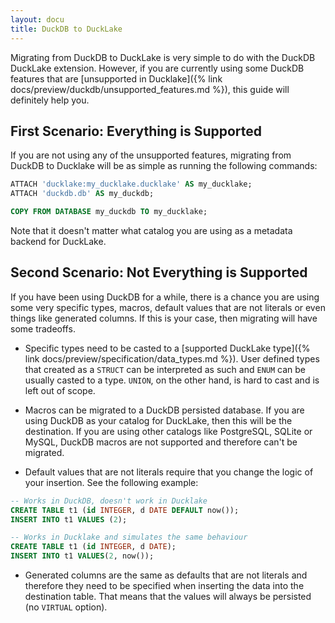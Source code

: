 ```yaml
---
layout: docu
title: DuckDB to DuckLake
---
```


Migrating from DuckDB to DuckLake is very simple to do with the DuckDB DuckLake extension. However, if you are currently using some DuckDB features that are [unsupported in Ducklake]({% link docs/preview/duckdb/unsupported_features.md %}), this guide will definitely help you.

## First Scenario: Everything is Supported

If you are not using any of the unsupported features, migrating from DuckDB to Ducklake will be as simple as running the following commands:

```sql
ATTACH 'ducklake:my_ducklake.ducklake' AS my_ducklake;
ATTACH 'duckdb.db' AS my_duckdb;

COPY FROM DATABASE my_duckdb TO my_ducklake;
```

Note that it doesn't matter what catalog you are using as a metadata backend for DuckLake.

## Second Scenario: Not Everything is Supported

If you have been using DuckDB for a while, there is a chance you are using some very specific types, macros, default values that are not literals or even things like generated columns. If this is your case, then migrating will have some tradeoffs.

- Specific types need to be casted to a [supported DuckLake type]({% link docs/preview/specification/data_types.md %}). User defined types that created as a `STRUCT` can be interpreted as such and `ENUM` can be usually casted to a type. `UNION`, on the other hand, is hard to cast and is left out of scope.

- Macros can be migrated to a DuckDB persisted database. If you are using DuckDB as your catalog for DuckLake, then this will be the destination. If you are using other catalogs like PostgreSQL, SQLite or MySQL, DuckDB macros are not supported and therefore can't be migrated.

- Default values that are not literals require that you change the logic of your insertion. See the following example:

```sql
-- Works in DuckDB, doesn't work in Ducklake
CREATE TABLE t1 (id INTEGER, d DATE DEFAULT now());
INSERT INTO t1 VALUES (2);

-- Works in Ducklake and simulates the same behaviour
CREATE TABLE t1 (id INTEGER, d DATE);
INSERT INTO t1 VALUES(2, now());
```

- Generated columns are the same as defaults that are not literals and therefore they need to be specified when inserting the data into the destination table. That means that the values will always be persisted (no `VIRTUAL` option).